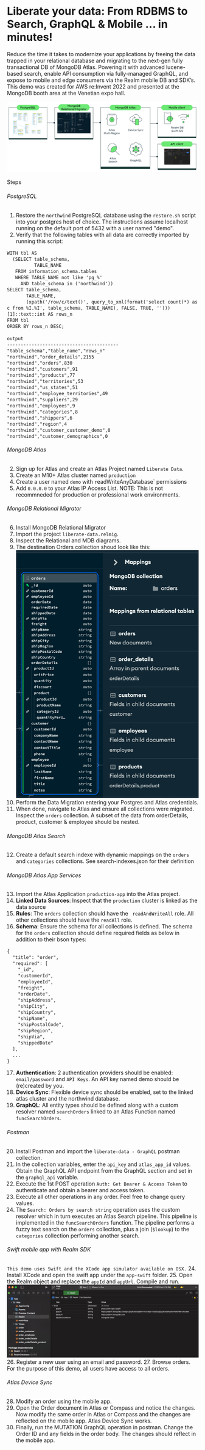 # Liberate your data: From RDBMS to Search, GraphQL & Mobile ... in minutes!

Reduce the time it takes to modernize your applications by freeing the data trapped in your relational database and migrating to the next-gen fully transactional DB of MongoDB Atlas. Powering it with advanced lucene-based search, enable API consumption via fully-managed GraphQL, and expose to mobile and edge consumers via the Realm mobile DB and SDK’s. This demo was created for AWS re:Invent 2022 and presented at the MongoDB booth area at the Venetian expo hall.

![Demo Architecture](./demo-components.jpg)

Steps
###### PostgreSQL
1. Restore the `northwind` PostgreSQL database using the `restore.sh` script into your postgres host of choice. The instructions assume localhost running on the default port of 5432 with a user named "demo".
2. Verify that the following tables with all data are correctly imported by running this script:

```
WITH tbl AS
  (SELECT table_schema,
          TABLE_NAME
   FROM information_schema.tables
   WHERE TABLE_NAME not like 'pg_%'
     AND table_schema in ('northwind'))
SELECT table_schema,
       TABLE_NAME,
       (xpath('/row/c/text()', query_to_xml(format('select count(*) as c from %I.%I', table_schema, TABLE_NAME), FALSE, TRUE, '')))[1]::text::int AS rows_n
FROM tbl
ORDER BY rows_n DESC;

output
-----------------------------------------
"table_schema","table_name","rows_n"
"northwind","order_details",2155
"northwind","orders",830
"northwind","customers",91
"northwind","products",77
"northwind","territories",53
"northwind","us_states",51
"northwind","employee_territories",49
"northwind","suppliers",29
"northwind","employees",9
"northwind","categories",8
"northwind","shippers",6
"northwind","region",4
"northwind","customer_customer_demo",0
"northwind","customer_demographics",0
```


###### MongoDB Atlas
2. Sign up for Atlas and create an Atlas Project named `Liberate Data`.
3. Create an M10+ Atlas cluster named `production`
4. Create a user named `demo` with `r`eadWriteAnyDatabase` permissions
5. Add `0.0.0.0` to your Atlas IP Access List. NOTE: This is not recommneded for production or professional work environments.
###### MongoDB Relational Migrator
6. Install MongoDB Relational Migrator
7. Import the project `liberate-data.relmig`.
8. Inspect the Relational and MDB diagrams. 
9. The destination Orders collection shoud look like this:
![Orders collection mapping](./orders_mappings.jpg)
10. Perform the Data Migration entering your Postgres and Atlas credentials. 
11. When done, navigate to Atlas and ensure all collections were migrated. Inspect the `orders` collection. A subset of the data from orderDetails, product, customer & employee should be nested.
###### MongoDB Atlas Search
12. Create a default search indexe with dynamic mappings on the `orders` and `categories` collections. See search-indexes.json for their definition
###### MongoDB Atlas App Services
13. Import the Atlas Application `production-app` into the Atlas project.
14. <b>Linked Data Sources</b>: Inspect that the `production` cluster is linked as the data source
15. <b>Rules</b>: The `orders` collection should have the ` readAndWriteAll` role. All other collections should have the `readAll` role. 
16. <b>Schema</b>: Ensure the schema for all collections is defined. The schema for the `orders` collection should define required fields as below in addition to their bson types:
```
{
  "title": "order",
  "required": [
    "_id",
    "customerId",
    "employeeId",
    "freight",
    "orderDate",
    "shipAddress",
    "shipCity",
    "shipCountry",
    "shipName",
    "shipPostalCode",
    "shipRegion",
    "shipVia",
    "shippedDate"
  ],
  ...
}
```
17. <b>Authentication</b>: 2 authentication providers should be enabled: `email/password` and `API Keys`. An API key named demo should be (re)created by you.
18. <b>Device Sync</b>: Flexible device sync should be enabled, set to the linked atlas cluster and the northwind database.
19. <b>GraphQL</b>: All entity types should be defined along with a custom resolver named `searchOrders` linked to an Atlas Function named `funcSearchOrders`.

###### Postman
20. Install Postman and import the `liberate-data - GraphQL` postman collection.
21. In the collection variables, enter the `api_key` and `atlas_app_id` values. Obtain the GraphQL API endpoint from the GraphQL section and set in the `graphql_api` variable.
22. Execute the 1st POST operation `Auth: Get Bearer & Access Token` to authenticate and obtain a bearer and access token.
23. Execute all other operations in any order. Feel free to change query values.
23. The `Search: Orders by search string` operation uses the custom resolver which in turn executes an Atlas Search pipeline. This pipeline is implemented in the `funcSearchOrders` function. The pipeline performs a fuzzy text search on the `orders` collection, plus a join (`$lookup`) to the `categories` collection performing another search.

###### Swift mobile app with Realm SDK
`This demo uses Swift and the XCode app simulator available on OSX.`
24. Install XCode and open the swift app under the `app-swift` folder. 
25. Open the Realm object and replace the `appId` and `appUrl`. Compile and run.
![Swift Realm config](./swift-app-config.jpg)
26. Register a new user using an email and password. 
27. Browse orders. For the purpose of this demo, all users have access to all orders.

###### Atlas Device Sync
28. Modify an order using the mobile app.
29. Open the Order document in Atlas or Compass and notice the changes. Now modify the same order in Atlas or Compass and the changes are reflected on the mobile app. Atlas Device Sync works.
30. Finally, run the MUTATION GraphQL operation in postman. Change the Order ID and any fields in the order body. The changes should reflect in the mobile app.